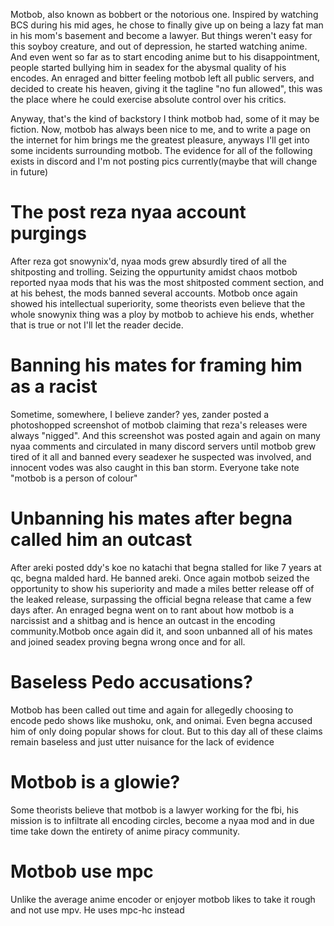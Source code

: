 Motbob, also known as bobbert or the notorious one. Inspired by watching BCS during his mid ages, he chose to finally give up on being a lazy fat man in his mom's basement and become a lawyer. But things weren't easy for this soyboy creature, and out of depression, he started watching anime. And even went so far as to start encoding anime but to his disappointment, people started bullying him in seadex for the abysmal quality of his encodes. An enraged and bitter feeling motbob left all public servers, and decided to create his heaven, giving it the tagline "no fun allowed", this was the place where he could exercise absolute control over his critics.

Anyway, that's the kind of backstory I think motbob had, some of it may be fiction. Now, motbob has always been nice to me, and to write a page on the internet for him brings me the greatest pleasure, anyways I'll get into some incidents surrounding motbob. The evidence for all of the following exists in discord and I'm not posting pics currently(maybe that will change in future)

# The post reza nyaa account purgings

After reza got snowynix'd, nyaa mods grew absurdly tired of all the shitposting and trolling. Seizing the oppurtunity amidst chaos motbob reported nyaa mods that his was the most shitposted comment section, and at his behest, the mods banned several accounts. Motbob once again showed his intellectual superiority, some theorists even believe that the whole snowynix thing was a ploy by motbob to achieve his ends, whether that is true or not I'll let the reader decide.

# Banning his mates for framing him as a racist

Sometime, somewhere, I believe zander? yes, zander posted a photoshopped screenshot of motbob claiming that reza's releases were always "nigged". And this screenshot was posted again and again on many nyaa comments and circulated in many discord servers until motbob grew tired of it all and banned every seadexer he suspected was involved, and innocent vodes was also caught in this ban storm. Everyone take note "motbob is a person of colour"


# Unbanning his mates after begna called him an outcast

After areki posted ddy's koe no katachi that begna stalled for like 7 years at qc, begna malded hard. He banned areki. Once again motbob seized the opportunity to show his superiority and made a miles better release off of the leaked release, surpassing the official begna release that came a few days after. An enraged begna went on to rant about how motbob is a narcissist and a shitbag and is hence an outcast in the encoding community.Motbob once again did it, and soon unbanned all of his mates and joined seadex proving begna wrong once and for all.

# Baseless Pedo accusations?

Motbob has been called out time and again for allegedly choosing to encode pedo shows like mushoku, onk, and onimai. Even begna accused him of only doing popular shows for clout. But to this day all of these claims remain baseless and just utter nuisance for the lack of evidence

# Motbob is a glowie?

Some theorists believe that motbob is a lawyer working for the fbi, his mission is to infiltrate all encoding circles, become a nyaa mod and in due time take down the entirety of anime piracy community.

# Motbob use mpc

Unlike the average anime encoder or enjoyer motbob likes to take it rough and not use mpv. He uses mpc-hc instead

